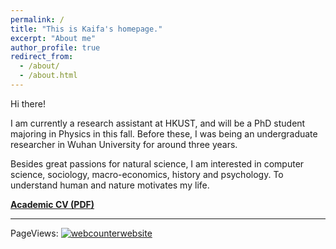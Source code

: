 ```yaml
---
permalink: /
title: "This is Kaifa's homepage."
excerpt: "About me"
author_profile: true
redirect_from: 
  - /about/
  - /about.html
---
```


Hi there!

I am currently a research assistant at HKUST, and will be a PhD student majoring in Physics in this fall. Before these, I was being an undergraduate researcher in Wuhan University for around three years.

Besides great passions for natural science, I am interested in computer science, sociology, macro-economics, history and psychology. To understand human and nature motivates my life.

[**Academic CV (PDF)**](https://hkustconnect-my.sharepoint.com/:b:/g/personal/kluoab_connect_ust_hk/EZBFMi7js5pOgHC-zads4CMB-rZ8Yw_gcFN3WghVY3yocg?e=nxk9Dn)

---

PageViews: <!-- hitwebcounter Code START -->
<a href="https://www.hitwebcounter.com" target="_blank">
<img src="https://hitwebcounter.com/counter/counter.php?page=7195951&style=0022&nbdigits=4&type=page&initCount=0" title="User Stats" Alt="webcounterwebsite"   border="0" >
</a>                                    